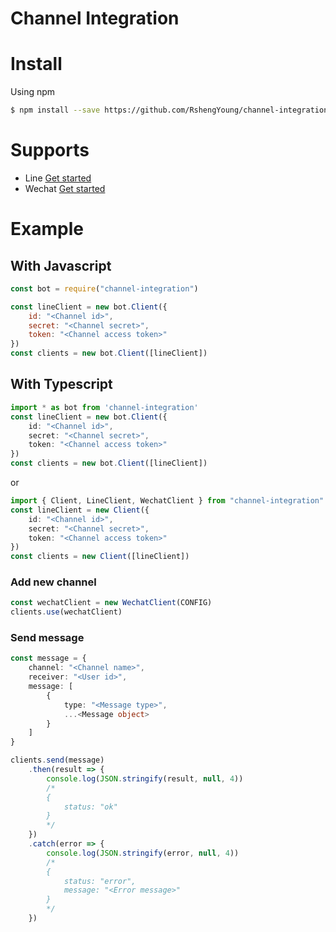 Channel Integration
===========

# Install
Using npm
```sh
$ npm install --save https://github.com/RshengYoung/channel-integration.git
```

# Supports
* Line [Get started](https://github.com/RshengYoung/channel-integration/blob/master/src/line)
* Wechat [Get started](https://github.com/RshengYoung/channel-integration/blob/master/src/wechat)

# Example

## With Javascript
```js
const bot = require("channel-integration")

const lineClient = new bot.Client({
    id: "<Channel id>",
    secret: "<Channel secret>",
    token: "<Channel access token>"
})
const clients = new bot.Client([lineClient])
```

## With Typescript
```ts
import * as bot from 'channel-integration'
const lineClient = new bot.Client({
    id: "<Channel id>",
    secret: "<Channel secret>",
    token: "<Channel access token>"
})
const clients = new bot.Client([lineClient])
```
or
```ts
import { Client, LineClient, WechatClient } from "channel-integration"
const lineClient = new Client({
    id: "<Channel id>",
    secret: "<Channel secret>",
    token: "<Channel access token>"
})
const clients = new Client([lineClient])
```

### Add new channel
```ts
const wechatClient = new WechatClient(CONFIG)
clients.use(wechatClient)
```

### Send message
```ts
const message = {
    channel: "<Channel name>",
    receiver: "<User id>",
    message: [
        {
            type: "<Message type>",
            ...<Message object>
        }
    ]
}

clients.send(message)
    .then(result => {
        console.log(JSON.stringify(result, null, 4))
        /*
        {
            status: "ok"
        }
        */
    })
    .catch(error => {
        console.log(JSON.stringify(error, null, 4))
        /*
        {
            status: "error",
            message: "<Error message>"
        }
        */
    })
```